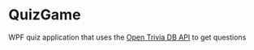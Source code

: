 # QuizGame
WPF quiz application that uses the [Open Trivia DB API](https://opentdb.com) to get questions
